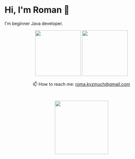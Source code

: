 # Hi, I'm Roman 👋
I'm beginner Java developer.

<p align = 'center'>
 <a href="https://github-readme-stats.vercel.app/api?username=therxmv&show_icons=true&count_private=true"><img height=150 src="https://github-readme-stats.vercel.app/api?username=therxmv&show_icons=true&count_private=true" /></a>
<a href="https://github.com/therxmv/github-readme-stats"><img height=150 src="https://github-readme-stats.vercel.app/api/top-langs/?username=therxmv&layout=compact" /></a>
</p>

<p align='center'>
  📫  How to reach me: <a href='mailto:roma.kyzmuch@gmail.com'>roma.kyzmuch@gmail.com</a>
</p>

<div align="center" style="margin: 40px 0">
    <a href="https://github.com/therxmv/github-profile-views-counter">
        <img width="175px" src="https://komarev.com/ghpvc/?username=therxmv&color=DC3545">
    </a>
</div>
